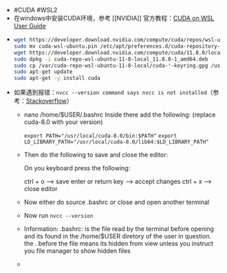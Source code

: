 - #CUDA #WSL2
- 在windows中安装CUDA环境，参考 [[NVIDIA]] 官方教程：[CUDA on WSL User Guide](https://docs.nvidia.com/cuda/wsl-user-guide/index.html#getting-started-with-cuda-on-wsl)
- ```bash
  wget https://developer.download.nvidia.com/compute/cuda/repos/wsl-ubuntu/x86_64/cuda-wsl-ubuntu.pin
  sudo mv cuda-wsl-ubuntu.pin /etc/apt/preferences.d/cuda-repository-pin-600
  wget https://developer.download.nvidia.com/compute/cuda/11.8.0/local_installers/cuda-repo-wsl-ubuntu-11-8-local_11.8.0-1_amd64.deb
  sudo dpkg -i cuda-repo-wsl-ubuntu-11-8-local_11.8.0-1_amd64.deb
  sudo cp /var/cuda-repo-wsl-ubuntu-11-8-local/cuda-*-keyring.gpg /usr/share/keyrings/
  sudo apt-get update
  sudo apt-get -y install cuda
  ```
- 如果遇到报错：`nvcc --version command says nvcc is not installed`（参考：[Stackoverflow](https://askubuntu.com/questions/885610/nvcc-version-command-says-nvcc-is-not-installed)）
	- nano /home/$USER/.bashrc
	  Inside there add the following: (replace cuda-8.0 with your version)
	  
	  `export PATH="/usr/local/cuda-8.0/bin:$PATH"`
	  `export LD_LIBRARY_PATH="/usr/local/cuda-8.0/lib64:$LD_LIBRARY_PATH"`
	- Then do the following to save and close the editor:
	  
	   On you keyboard press the following: 
	  
	   ctrl + o             --> save 
	   enter or return key  --> accept changes
	   ctrl + x             --> close editor
	- Now either do source .bashrc or close and open another terminal
	- Now run `nvcc --version`
	- Information:
	  .bashrc: is the file read by the terminal before opening and its found in the /home/$USER diretory of the user in question.
	  the . before the file means its hidden from view unless you instruct you file manager to show hidden files
	-